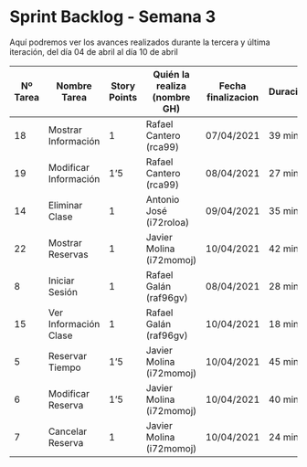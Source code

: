# Sprint Backlog - Semana 3

Aquí podremos ver los avances realizados durante la tercera y última iteración, del día 04 de abril al día 10 de abril

| Nº Tarea | Nombre Tarea | Story Points | Quién la realiza (nombre GH) | Fecha finalizacion | Duración  |
|---|---|---|---|---|---|
| 18 | Mostrar Información | 1 | Rafael Cantero (rca99) | 07/04/2021 | 39 min  |
| 19 | Modificar Información | 1’5 | Rafael Cantero (rca99) | 08/04/2021 | 27 min  |
| 14 | Eliminar Clase | 1 | Antonio José (i72roloa) | 09/04/2021 | 35 min  |
| 22 | Mostrar Reservas | 1 | Javier Molina (i72momoj) | 10/04/2021 | 42 min  |
| 8 | Iniciar Sesión | 1 | Rafael Galán (raf96gv) | 08/04/2021 | 28 min  |
| 15 | Ver Información Clase | 1 | Rafael Galán (raf96gv) | 10/04/2021 | 18 min  |
| 5 | Reservar Tiempo | 1’5 | Javier Molina (i72momoj) | 10/04/2021 | 45 min  |
| 6 | Modificar Reserva | 1’5 | Javier Molina (i72momoj) | 10/04/2021 | 40 min  |
| 7 | Cancelar Reserva | 1 | Javier Molina (i72momoj) | 10/04/2021 | 24 min  |
